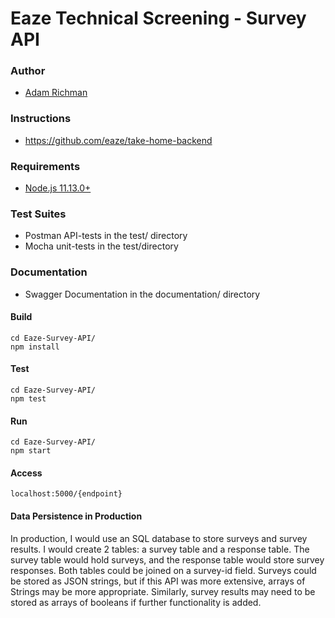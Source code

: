 # Eaze Technical Screening - Survey API

### Author
* [Adam Richman](http://www.github.com/adamrichman1)

### Instructions
* https://github.com/eaze/take-home-backend

### Requirements
* [Node.js 11.13.0+](https://nodejs.org/en/)

### Test Suites
* Postman API-tests in the test/ directory
* Mocha unit-tests in the test/directory

### Documentation
* Swagger Documentation in the documentation/ directory

#### Build
```
cd Eaze-Survey-API/
npm install
```

#### Test
```
cd Eaze-Survey-API/
npm test
```

#### Run
```
cd Eaze-Survey-API/
npm start
```

#### Access
```
localhost:5000/{endpoint}
```

#### Data Persistence in Production

In production, I would use an SQL database to store surveys and survey results. I would create 2 tables:
a survey table and a response table. The survey table would hold surveys, and the response table would
store survey responses. Both tables could be joined on a survey-id field. Surveys could be stored as
JSON strings, but if this API was more extensive, arrays of Strings may be more appropriate.
Similarly, survey results may need to be stored as arrays of booleans if further functionality is added.
